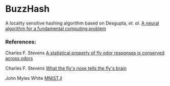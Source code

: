 # BuzzHash

A locality sensitive hashing algorithm based on Desgupta, *et. al.* [A neural algorithm for a fundamental computing problem](http://dx.doi.org/10.1101/180471)


### References:

Charles F. Stevens [A statistical property of fly odor responses is conserved across odors](http://www.pnas.org/content/113/24/6737.full)

Charles F. Stevens [What the fly's nose tells the fly's brain](http://www.pnas.org/content/112/30/9460.full)

John Myles White [MNIST.jl](https://github.com/johnmyleswhite/MNIST.jl#mnistjl)